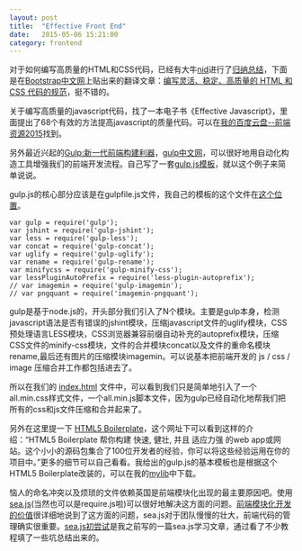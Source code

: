 ```yaml
---
layout: post
title:  "Effective Front End"
date:   2015-05-06 15:21:00
category: frontend
---
```


对于如何编写高质量的HTML和CSS代码，已经有大牛[nid](https://github.com/mdo)进行了[归纳总结](https://github.com/mdo/code-guide)，下面是在[Bootstrap中文网](http://www.bootcss.com/)上贴出来的翻译文章：[编写灵活、稳定、高质量的 HTML 和 CSS 代码的规范](http://codeguide.bootcss.com/)，挺不错的。

关于编写高质量的javascript代码，找了一本电子书《Effective Javascript》，里面提出了68个有效的方法提高javascript的质量代码。可以在[我的百度云盘--前端资源2015](http://yun.baidu.com/share/link?shareid=1197836167&uk=1443668030)找到。

另外最近兴起的[Gulp:新一代前端构建利器](http://gulpjs.com/)，[gulp中文网](http://www.gulpjs.com.cn/)，可以很好地用自动化构造工具增强我们的前端开发流程。自己写了一套[gulp.js模板](https://github.com/LuckFairy/gulp-study)，就以这个例子来简单说说。

gulp.js的核心部分应该是在gulpfile.js文件，我自己的模板的这个文件在[这个位置](https://github.com/LuckFairy/gulp-study/blob/gh-pages/gulpfile.js)。

	var gulp = require('gulp');
	var jshint = require('gulp-jshint');
	var less = require('gulp-less');
	var concat = require('gulp-concat');
	var uglify = require('gulp-uglify');
	var rename = require('gulp-rename');
	var minifycss = require('gulp-minify-css');
	var lessPluginAutoPrefix = require('less-plugin-autoprefix');
	// var imagemin = require('gulp-imagemin');
	// var pngquant = require('imagemin-pngquant');

gulp是基于node.js的，开头部分我们引入了N个模块。主要是gulp本身，检测javascript语法是否有错误的jshint模块，压缩javascript文件的uglify模块，CSS预处理语言LESS模块，CSS浏览器兼容前缀自动补充的autoprefix模块，压缩CSS文件的minify-css模块，文件的合并模块concat以及文件的重命名模块rename,最后还有图片的压缩模块imagemin。可以说基本把前端开发的 js / css / image 压缩合并工作都包括进去了。

所以在我们的 [index.html](https://github.com/LuckFairy/gulp-study/blob/gh-pages/index.html) 文件中，可以看到我们只是简单地引入了一个all.min.css样式文件，一个all.min.js脚本文件，因为gulp已经自动化地帮我们把所有的css和js文件压缩和合并起来了。

另外在这里提一下 [HTML5 Boilerplate](http://www.bootcss.com/p/html5boilerplate/)，这个网址下可以看到这样的介绍：“HTML5 Boilerplate 帮你构建 快速, 健壮, 并且 适应力强 的web app或网站。这个小小的源码包集合了100位开发者的经验，你可以将这些经验运用在你的项目中。”更多的细节可以自己看看。我给出的gulp.js的基本模板也是根据这个HTML5 Boilerplate改装的，可以在我的[mylib](https://github.com/LuckFairy/mylib/tree/gh-pages/framwork/singlepage)中下载。

恼人的命名冲突以及烦琐的文件依赖英国是前端模块化出现的最主要原因吧。使用[sea.js](http://seajs.org/docs/#intro)(当然也可以是require.js啦)可以很好地解决这方面的问题。[前端模块化开发的价值](https://github.com/seajs/seajs/issues/547)很详细地说到了这方面的问题，sea.js对于团队慢慢的壮大，前端代码的管理确实很重要。[sea.js初尝试](http://LuckFairy.github.io/frontend/2015/03/28/seajs-study.html)是我之前写的一篇sea.js学习文章，通过看了不少教程填了一些坑总结出来的。